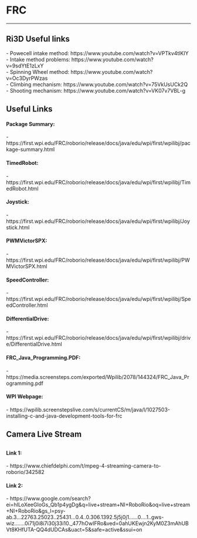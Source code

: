 # FRC
<hr>

 <h2>Ri3D Useful links</h2>
 - Powecell intake method: https://www.youtube.com/watch?v=VPTkv4tlKIY<br>
 - Intake method problems: https://www.youtube.com/watch?v=9sdYtE1zLxY<br>
 - Spinning Wheel method: https://www.youtube.com/watch?v=Oc3DyrPWzas<br>
 - Climbing mechanism: https://www.youtube.com/watch?v=75VkUsUCk2Q<br>
 - Shooting mechanism: https://www.youtube.com/watch?v=VK07v7VBL-g<br>


<h2>Useful Links</h2>
<h4>Package Summary:</h4>
 - https://first.wpi.edu/FRC/roborio/release/docs/java/edu/wpi/first/wpilibj/package-summary.html
<h4>TimedRobot:</h4>
 - https://first.wpi.edu/FRC/roborio/release/docs/java/edu/wpi/first/wpilibj/TimedRobot.html
<h4>Joystick:</h4>
 - https://first.wpi.edu/FRC/roborio/release/docs/java/edu/wpi/first/wpilibj/Joystick.html
<h4>PWMVictorSPX:</h4>
 - https://first.wpi.edu/FRC/roborio/release/docs/java/edu/wpi/first/wpilibj/PWMVictorSPX.html
<h4>SpeedController:</h4>
 - https://first.wpi.edu/FRC/roborio/release/docs/java/edu/wpi/first/wpilibj/SpeedController.html
<h4>DifferentialDrive:</h4>
 - https://first.wpi.edu/FRC/roborio/release/docs/java/edu/wpi/first/wpilibj/drive/DifferentialDrive.html
<h4>FRC_Java_Programming.PDF:</h4>
 - https://media.screensteps.com/exported/Wpilib/2078/144324/FRC_Java_Programming.pdf
<h4>WPI Webpage:</h4>
 - https://wpilib.screenstepslive.com/s/currentCS/m/java/l/1027503-installing-c-and-java-development-tools-for-frc

<h2>Camera Live Stream<h2>
<h4>Link 1:</h4>
  - https://www.chiefdelphi.com/t/mpeg-4-streaming-camera-to-roborio/342582
  <h4>Link 2:</h4>
    - https://www.google.com/search?ei=hILoXeeGIoGs_Qb1p4ygDg&q=live+stream+NI+RoboRio&oq=live+stream+NI+RoboRio&gs_l=psy-ab.3...22763.25023..25431...0.4..0.306.1392.5j5j0j1......0....1..gws-wiz.......0i71j0i8i7i30j33i10._477hOwIFRo&ved=0ahUKEwjn2KyM0Z3mAhUBVt8KHfUTA-QQ4dUDCAs&uact=5&safe=active&ssui=on
 
